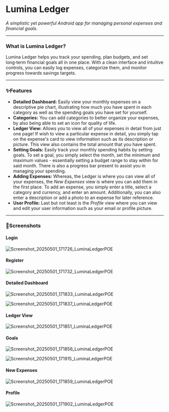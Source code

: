 # Lumina Ledger 

_A simplistic yet powerful Android app for managing personal expenses and financial goals._

--- 

### What is Lumina Ledger?
Lumina Ledger helps you track your spending, plan budgets, and set long‑term financial goals all in one place. With a clean interface and intuitive controls, you can easily log expenses, categorize them, and monitor progress towards savings targets.

---

### ✨Features
- **Detailed Dashboard:** Easily view your monthly expenses on a descriptive pie chart, illustrating how much you have spent in each category as well as the spending goals you have set for yourself. 
- **Categories:** You can add categories to better organize your expenses, by also being able to set an icon for quality of life.
- **Ledger View:** Allows you to view all of your expenses in detail from just one page! If wish to view a particular expense in detail, you simply tap on the expense's card to view information such as its description or picture. This view also contains the total amount that you have spent.
- **Setting Goals:** Easily track your monthly spending habits by setting goals. To set a goal, you simply select the month, set the minimum and maximum values - essentially setting a budget range to stay within for said month. There is also a progress bar present to assist you in managing your spending.
- **Adding Expenses:** Whereas, the Ledger is where you can view all of your expenses, the *New Expenses* view is where you can add them in the first place. To add an expense, you simply enter a title, select a category and currency, and enter an amount. Additionally, you can also enter a description or add a photo to an expense for later reference. 
- **User Profile:** Last but not least is the *Profile* view where you can view and edit your user information such as your email or profile picture. 

---

### 📸Screenshots

#### Login
![Screenshot_20250501_171726_LuminaLedgerPOE](https://github.com/user-attachments/assets/7e779191-0571-489d-9dac-081c56e145a9)


#### Register
![Screenshot_20250501_171732_LuminaLedgerPOE](https://github.com/user-attachments/assets/db174f47-12a2-46b3-9a4b-56a2a1d4b9cb)


#### Detailed Dashboard
![Screenshot_20250501_171833_LuminaLedgerPOE](https://github.com/user-attachments/assets/c96d0261-5632-4a5f-ac7a-58e73cb18103)

![Screenshot_20250501_171837_LuminaLedgerPOE](https://github.com/user-attachments/assets/34bf3b3c-e91d-44e5-a71b-f3d5a8a8a4e1)


#### Ledger View
![Screenshot_20250501_171851_LuminaLedgerPOE](https://github.com/user-attachments/assets/c0d4082b-8606-433b-9280-b183171a6237)


#### Goals
![Screenshot_20250501_171856_LuminaLedgerPOE](https://github.com/user-attachments/assets/f43fff0b-f89e-4112-b654-6a1ab43619df)

![Screenshot_20250501_171915_LuminaLedgerPOE](https://github.com/user-attachments/assets/68931042-43e1-4ab5-abec-d1adaec889a9)


#### New Expenses
![Screenshot_20250501_171859_LuminaLedgerPOE](https://github.com/user-attachments/assets/d6c60479-28d8-49e5-94ea-556bf4b5ebf8)


#### Profile
![Screenshot_20250501_171902_LuminaLedgerPOE](https://github.com/user-attachments/assets/ca1a39d2-cfc7-4c89-ad8e-f3d8b368581e)

